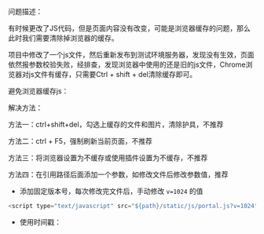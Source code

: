 问题描述：

有时候更改了JS代码，但是页面内容没有改变，可能是浏览器缓存的问题，那么此时我们需要清除掉浏览器的缓存。

项目中修改了一个js文件，然后重新发布到测试环境服务器，发现没有生效，页面依然报参数校验失败，经排查，发现浏览器中使用的还是旧的js文件，Chrome浏览器对js文件有缓存，只需要Ctrl + shift + del清除缓存即可。



避免浏览器缓存js：

解决方法：

方法一：ctrl+shift+del，勾选上缓存的文件和图片，清除护具，不推荐

方法二：ctrl + F5，强制刷新当前页面，不推荐

方法三：将浏览器设置为不缓存或使用插件设置为不缓存，不推荐

方法四：在引用路径后面添加一个参数，如修改文件后修改参数值，推荐

- 添加固定版本号，每次修改完文件后，手动修改  `v=1024` 的值

```js
<script type="text/javascript" src="${path}/static/js/portal.js?v=1024"></script>
```

- 使用时间戳：
  

